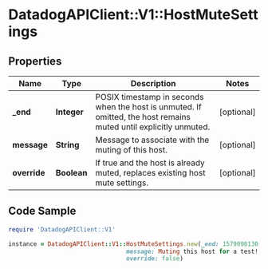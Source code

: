 # DatadogAPIClient::V1::HostMuteSettings

## Properties

Name | Type | Description | Notes
------------ | ------------- | ------------- | -------------
**_end** | **Integer** | POSIX timestamp in seconds when the host is unmuted. If omitted, the host remains muted until explicitly unmuted. | [optional] 
**message** | **String** | Message to associate with the muting of this host. | [optional] 
**override** | **Boolean** | If true and the host is already muted, replaces existing host mute settings. | [optional] 

## Code Sample

```ruby
require 'DatadogAPIClient::V1'

instance = DatadogAPIClient::V1::HostMuteSettings.new(_end: 1579098130,
                                 message: Muting this host for a test!,
                                 override: false)
```


